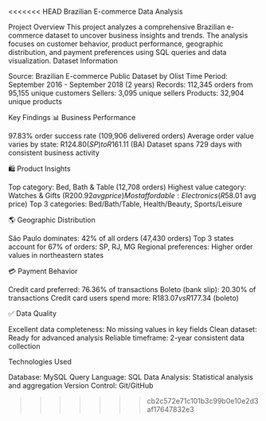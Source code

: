 <<<<<<< HEAD
Brazilian E-commerce Data Analysis


Project Overview
This project analyzes a comprehensive Brazilian e-commerce dataset to uncover business insights and trends. The analysis focuses on customer behavior, product performance, geographic distribution, and payment preferences using SQL queries and data visualization.
Dataset Information

Source: Brazilian E-commerce Public Dataset by Olist
Time Period: September 2016 - September 2018 (2 years)
Records: 112,345 orders from 95,155 unique customers
Sellers: 3,095 unique sellers
Products: 32,904 unique products

Key Findings
📊 Business Performance

97.83% order success rate (109,906 delivered orders)
Average order value varies by state: R$124.80 (SP) to R$161.11 (BA)
Dataset spans 729 days with consistent business activity

🛍️ Product Insights

Top category: Bed, Bath & Table (12,708 orders)
Highest value category: Watches & Gifts (R$200.92 avg price)
Most affordable: Electronics (R$58.01 avg price)
Top 3 categories: Bed/Bath/Table, Health/Beauty, Sports/Leisure

🌎 Geographic Distribution

São Paulo dominates: 42% of all orders (47,430 orders)
Top 3 states account for 67% of orders: SP, RJ, MG
Regional preferences: Higher order values in northeastern states

💳 Payment Behavior

Credit card preferred: 76.36% of transactions
Boleto (bank slip): 20.30% of transactions
Credit card users spend more: R$183.07 vs R$177.34 (boleto)

✅ Data Quality

Excellent data completeness: No missing values in key fields
Clean dataset: Ready for advanced analysis
Reliable timeframe: 2-year consistent data collection


Technologies Used

Database: MySQL
Query Language: SQL
Data Analysis: Statistical analysis and aggregation
Version Control: Git/GitHub
>>>>>>> cb2c572e71c101b3c99b0e10e2d3af17647832e3
